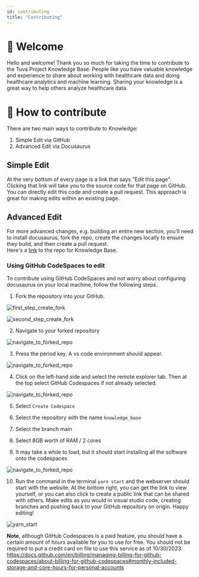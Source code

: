 ```yaml
---
id: contributing
title: "Contributing"
---
```


# 👋 Welcome

Hello and welcome! Thank you so much for taking the time to contribute to the Tuva Project Knowledge Base. 
People like you have valuable knowledge and experience to share about working with healthcare data and doing 
healthcare analytics and machine learning.  Sharing your knowledge is a great way to help others analyze 
healthcare data.

# 🤝 How to contribute

There are two main ways to contribute to Knowledge:

1. Simple Edit via GitHub
2. Advanced Edit via Docusaurus

## Simple Edit
At the very bottom of every page is a link that says "Edit this page".  
Clicking that link will take you to the source code for that page on GitHub. 
You can directly edit this code and create a pull request. 
This approach is great for making edits within an existing page.

## Advanced Edit
For more advanced changes, e.g. building an entire new section, you'll need to install docusaurus, 
fork the repo, create the changes locally to ensure they build, and then create a pull request.  
Here's a [link](https://github.com/tuva-health/knowledge_base) to the repo for Knowledge Base.

### Using GitHub CodeSpaces to edit
To contribute using GitHub CodeSpaces and not worry about configuring docusaurus on
your local machine, follow the following steps.

1. Fork the repository into your GitHub.

![first_step_create_fork](/img/contributing/create_fork.png)


![second_step_create_fork](/img/contributing/create_fork_2.png)

2. Navigate to your forked repository
   
![navigate_to_forked_repo](/img/contributing/go_to_your_forks.png)


3. Press the period key. A vs code environment should appear. 

![navigate_to_forked_repo](/img/contributing/vs_code_page.png)


4. Click on the left-hand side and select the remote explorer tab.
   Then at the top select GitHub Codespaces if not already selected. 

![navigate_to_forked_repo](/img/contributing/select_github_codespaces.png)


5. Select `Create Codespace`

6. Select the repository with the name `knowledge_base`
7. Select the branch main
8. Select 8GB worth of RAM / 2 cores
9. It may take a while to load, but it should start installing all the software onto the codespaces

![navigate_to_forked_repo](/img/contributing/installing_requirements_example.png)

10. Run the command in the terminal `yarn start` and the webserver should start with the website.
    At the bottom right, you can get the link to view yourself, or you can also click to create a public
    link that can be shared with others.
    Make edits as you would in visual studio code, creating branches
    and pushing back to your GitHub repository on origin. Happy editing!

![yarn_start](/img/contributing/yarn_start.png)

**Note**, although GitHub Codespaces is a paid feature, you should have a certain amount of hours available for you
to use for free.
You should not be required to put a credit card on file to use this service as of 10/30/2023.
https://docs.github.com/en/billing/managing-billing-for-github-codespaces/about-billing-for-github-codespaces#monthly-included-storage-and-core-hours-for-personal-accounts
